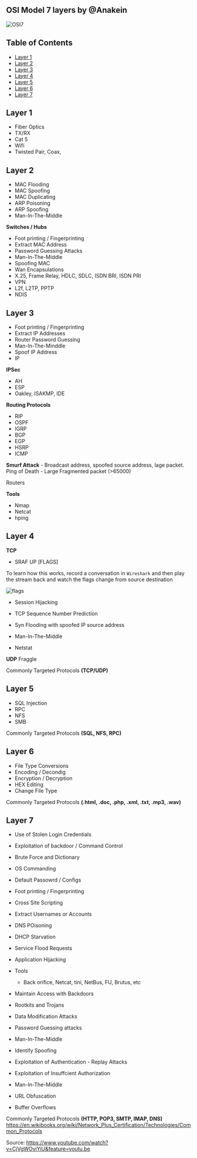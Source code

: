 ## OSI Model 7 layers by @Anakein

![OSI7](https://www.cloudflare.com/img/learning/ddos/what-is-a-ddos-attack/osi-model-7-layers.svg)

## Table of Contents
- [Layer 1](#layer-1)
- [Layer 2](#layer-2)
- [Layer 3](#layer-3)
- [Layer 4](#layer-4)
- [Layer 5](#layer-5)
- [Layer 6](#layer-6)
- [Layer 7](#layer-7)




## Layer 1

- Fiber Optics
- TX/RX
- Cat 5
- Wifi
- Twisted Pair, Coax,

## Layer 2

- MAC Flooding
- MAC Spoofing
- MAC Duplicating
- ARP Poisoning
- ARP Spoofing
- Man-In-The-Middle

**Switches / Hubs**

- Foot printing / Fingerprinting
- Extract MAC Address
- Password Guessing Attacks
- Man-In-The-Middle
- Spoofing MAC
- Wan Encapsulations
- X.25, Frame Relay, HDLC, SDLC, ISDN BRI, ISDN PRI
- VPN
- L2f, L2TP, PPTP
- NDIS

## Layer 3

- Foot printing / Fingerprinting
- Extract IP Addresses
- Router Password Guessing
- Man-In-The-Minddle
- Spoof IP Address
- IP

**IPSec**

- AH
- ESP
- Oakley, ISAKMP, IDE

**Routing Protocols**

- RIP
- OSPF
- IGRP
- BGP
- EGP
- HSRP
- ICMP

**Smurf Attack** - Broadcast address, spoofed source address, lage packet.
Ping of Death - Large Fragmented packet (>65000)

Routers

**Tools**

- Nmap
- Netcat
- hping

## Layer 4

**TCP**

- SRAF UP [FLAGS]

To learn how this works, record a conversation in `Wireshark` and then play the stream back and watch the flags change from source destination

![flags](https://raw.githubusercontent.com/e-anakein/OSI-Model/master/images/ws-tcp-analysis.png)

- Session Hijacking
- TCP Sequence Number Prediction
- Syn Flooding with spoofed IP source address
- Man-In-The-Middle

- Netstat 

**UDP**
Fraggle

Commonly Targeted Protocols **(TCP/UDP)**

## Layer 5

- SQL Injection
- RPC
- NFS
- SMB

Commonly Targeted Protocols **(SQL, NFS, RPC)**

## Layer 6

- File Type Conversions
- Encoding / Decondig
- Encryption / Decryption
- HEX Editing
- Change File Type

Commonly Targeted Protocols **(.html, .doc, .php, .xml, .txt, .mp3, .wav)**

## Layer 7

- Use of Stolen Login Credentials
- Exploitation of backdoor / Command Control
- Brute Force and Dictionary
- OS Commanding
- Default Passowrd / Configs
- Foot printing / Fingerprinting
- Cross Site Scripting
- Extract Usernames or Accounts
- DNS POisoning
- DHCP Starvation
- Service Flood Requests
- Application Hijacking
- Tools
   - Back orifice, Netcat, tini, NetBus, FU, Brutus, etc
- Maintain Access with Backdoors
- Rootkits and Trojans
- Data Modification Attacks
- Password Guessing attacks
- Man-In-The-Middle
- Identify Spoofing

- Exploitation of Authentication
      - Replay Attacks
- Exploitation of Insuffcient Authorization 
- Man-In-The-Middle
- URL Obfuscation
- Buffer Overflows

Commonly Targeted Protocols **(HTTP, POP3, SMTP, IMAP, DNS)** https://en.wikibooks.org/wiki/Network_Plus_Certification/Technologies/Common_Protocols

Source: https://www.youtube.com/watch?v=CjVgWOviYiU&feature=youtu.be
